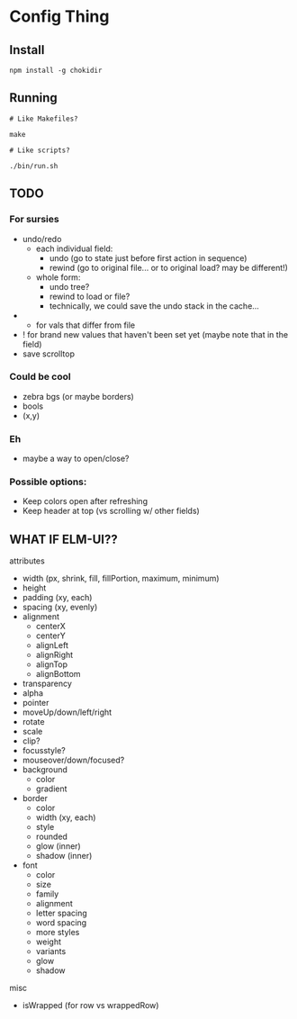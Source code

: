 # Config Thing

## Install

```
npm install -g chokidir
```

## Running

```
# Like Makefiles?

make

# Like scripts?

./bin/run.sh
```


## TODO

### For sursies

- undo/redo
  - each individual field:
    - undo (go to state just before first action in sequence)
    - rewind (go to original file... or to original load? may be different!)
  - whole form:
    - undo tree?
    - rewind to load or file?
    - technically, we could save the undo stack in the cache...
- * for vals that differ from file
- ! for brand new values that haven't been set yet (maybe note that in the field)
- save scrolltop

### Could be cool

- zebra bgs (or maybe borders)
- bools
- (x,y)

### Eh

- maybe a way to open/close?

### Possible options:
- Keep colors open after refreshing
- Keep header at top (vs scrolling w/ other fields)

## WHAT IF ELM-UI??

attributes
- width (px, shrink, fill, fillPortion, maximum, minimum)
- height
- padding (xy, each)
- spacing (xy, evenly)
- alignment
  - centerX
  - centerY
  - alignLeft
  - alignRight
  - alignTop
  - alignBottom
- transparency
- alpha
- pointer
- moveUp/down/left/right
- rotate
- scale
- clip?
- focusstyle?
- mouseover/down/focused?
- background
  - color
  - gradient
- border
  - color
  - width (xy, each)
  - style
  - rounded
  - glow (inner)
  - shadow (inner)
- font
  - color
  - size
  - family
  - alignment
  - letter spacing
  - word spacing
  - more styles
  - weight
  - variants
  - glow
  - shadow

misc
- isWrapped (for row vs wrappedRow)

